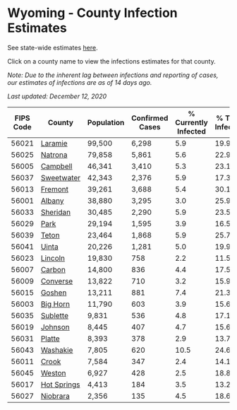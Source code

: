 # Wyoming - County Infection Estimates

See state-wide estimates [here](/infections/us-wy).

Click on a county name to view the infections estimates for that county.

*Note: Due to the inherent lag between infections and reporting of cases, our estimates of infections are as of 14 days ago.*

*Last updated: December 12, 2020*

|   FIPS Code |                     County |   Population |   Confirmed Cases |   % Currently Infected |   % Total Infected |
|-------------|----------------------------|--------------|-------------------|------------------------|--------------------|
|       56021 |         [Laramie](laramie) |       99,500 |             6,298 |                    5.9 |               19.9 |
|       56025 |         [Natrona](natrona) |       79,858 |             5,861 |                    5.6 |               22.9 |
|       56005 |       [Campbell](campbell) |       46,341 |             3,410 |                    5.3 |               23.1 |
|       56037 |   [Sweetwater](sweetwater) |       42,343 |             2,376 |                    5.9 |               17.3 |
|       56013 |         [Fremont](fremont) |       39,261 |             3,688 |                    5.4 |               30.1 |
|       56001 |           [Albany](albany) |       38,880 |             3,295 |                    3.0 |               25.9 |
|       56033 |       [Sheridan](sheridan) |       30,485 |             2,290 |                    5.9 |               23.5 |
|       56029 |               [Park](park) |       29,194 |             1,595 |                    3.9 |               16.5 |
|       56039 |             [Teton](teton) |       23,464 |             1,868 |                    5.9 |               25.7 |
|       56041 |             [Uinta](uinta) |       20,226 |             1,281 |                    5.0 |               19.9 |
|       56023 |         [Lincoln](lincoln) |       19,830 |               758 |                    2.2 |               11.5 |
|       56007 |           [Carbon](carbon) |       14,800 |               836 |                    4.4 |               17.5 |
|       56009 |       [Converse](converse) |       13,822 |               710 |                    3.2 |               15.9 |
|       56015 |           [Goshen](goshen) |       13,211 |               881 |                    7.4 |               21.3 |
|       56003 |       [Big Horn](big-horn) |       11,790 |               603 |                    3.9 |               15.6 |
|       56035 |       [Sublette](sublette) |        9,831 |               536 |                    4.8 |               17.1 |
|       56019 |         [Johnson](johnson) |        8,445 |               407 |                    4.7 |               15.6 |
|       56031 |           [Platte](platte) |        8,393 |               378 |                    2.9 |               13.7 |
|       56043 |       [Washakie](washakie) |        7,805 |               620 |                   10.5 |               24.6 |
|       56011 |             [Crook](crook) |        7,584 |               347 |                    2.4 |               14.1 |
|       56045 |           [Weston](weston) |        6,927 |               428 |                    2.5 |               18.8 |
|       56017 | [Hot Springs](hot-springs) |        4,413 |               184 |                    3.5 |               13.2 |
|       56027 |       [Niobrara](niobrara) |        2,356 |               135 |                    4.5 |               18.6 |